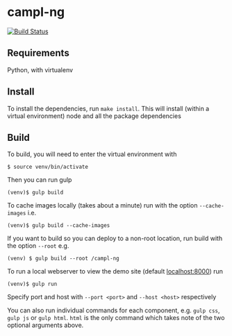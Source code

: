 # campl-ng

[![Build Status](https://travis-ci.org/mrginglymus/campl-ng.svg?branch=master)](https://travis-ci.org/mrginglymus/campl-ng)

## Requirements

Python, with virtualenv

## Install

To install the dependencies, run ``make install``. This will install (within a virtual environment) node and all the package dependencies

## Build

To build, you will need to enter the virtual environment with 

    $ source venv/bin/activate
    
Then you can run gulp

    (venv)$ gulp build

To cache images locally (takes about a minute) run with the option ``--cache-images`` i.e.

    (venv)$ gulp build --cache-images

If you want to build so you can deploy to a non-root location, run build with the option ``--root`` e.g.

    (venv) $ gulp build --root /campl-ng

To run a local webserver to view the demo site (default [localhost:8000](http://localhost:8000)) run

    (venv)$ gulp run

Specify port and host with ``--port <port>`` and ``--host <host>`` respectively

You can also run individual commands for each component, e.g. ``gulp css``, ``gulp js`` or ``gulp html``. ``html`` is the only command which takes note of the two optional arguments above.